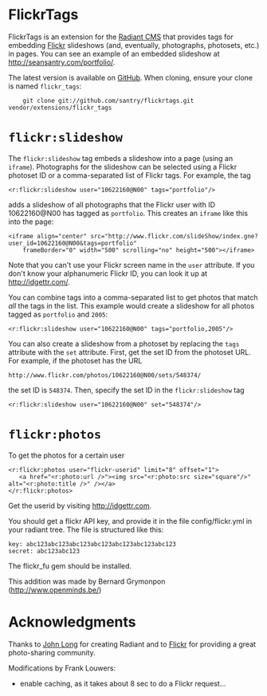 FlickrTags
==========
FlickrTags is an extension for the [Radiant CMS][1] that provides tags for embedding [Flickr][2] slideshows (and, eventually, photographs, photosets, etc.) in pages. You can see an example of an embedded slideshow at <http://seansantry.com/portfolio/>.

The latest version is available on [GitHub][4]. When cloning, ensure your clone is named `flickr_tags`:

        git clone git://github.com/santry/flickrtags.git vendor/extensions/flickr_tags

	
	
`flickr:slideshow`
==================
The `flickr:slideshow` tag embeds a slideshow into a page (using an `iframe`). Photographs for the slideshow can be selected using a Flickr photoset ID or a comma-separated list of Flickr tags. For example, the tag

	<r:flickr:slideshow user="10622160@N00" tags="portfolio"/>
	
adds a slideshow of all photographs that the Flickr user with ID 10622160@N00 has tagged as `portfolio`. This creates an `iframe` like this into the page:

	<iframe align="center" src="http://www.flickr.com/slideShow/index.gne?user_id=10622160@N00&tags=portfolio" 
    	frameBorder="0" width="500" scrolling="no" height="500"></iframe>

Note that you can't use your Flickr screen name in the `user` attribute. If you don't know your alphanumeric Flickr ID, you can look it up at <http://idgettr.com/>. 

You can combine tags into a comma-separated list to get photos that match _all_ the tags in the list. This example would create a slideshow for all photos tagged as `portfolio` and `2005`:

	<r:flickr:slideshow user="10622160@N00" tags="portfolio,2005"/>
	
You can also create a slideshow from a photoset by replacing the `tags` attribute with the `set` attribute. First, get the set ID from the photoset URL. For example, if the photoset has the URL 

	http://www.flickr.com/photos/10622160@N00/sets/548374/

the set ID is `548374`. Then, specify the set ID in the `flickr:slideshow` tag

	<r:flickr:slideshow user="10622160@N00" set="548374"/>


`flickr:photos`
===============
	
To get the photos for a certain user

    <r:flickr:photos user="flickr-userid" limit="8" offset="1">
	   <a href="<r:photo:url />"><img src="<r:photo:src size="square"/>" alt="<r:photo:title />" /></a>
	</r:flickr:photos>

Get the userid by visiting http://idgettr.com.
	
You should get a flickr API key, and provide it in the file config/flickr.yml in your radiant tree.
The file is structured like this:

    key: abc123abc123abc123abc123abc123abc123abc123
	secret: abc123abc123
	
The flickr_fu gem should be installed. 

This addition was made by Bernard Grymonpon (http://www.openminds.be/)
	
Acknowledgments
===============
Thanks to [John Long][3] for creating Radiant and to [Flickr][2] for providing a great photo-sharing community.

Modifications by Frank Louwers: 
  * enable caching, as it takes about 8 sec to do a Flickr request...


[1]: http://radiantcms.org
[2]: http://flickr.com
[3]: http://wiseheartdesign.com/
[4]: http://github.com/santry/flickrtags/
